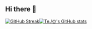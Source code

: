 ## Hi there 👋

<!--
**DeVTeJ10/DeVTeJ10** is a ✨ _special_ ✨ repository because its `README.md` (this file) appears on your GitHub profile.

Here are some ideas to get you started:

- 🔭 I’m currently working on ...
- 🌱 I’m currently learning ...
- 👯 I’m looking to collaborate on ...
- 🤔 I’m looking for help with ...
- 💬 Ask me about ...
- 📫 How to reach me: ...
- 😄 Pronouns: ...
- ⚡ Fun fact: ...
-->
[![GitHub Streak](https://streak-stats.demolab.com/?user=DeVTeJ10&theme=dark&hide_border=true)](https://git.io/streak-stats)[![TeJ🌞's GitHub stats](https://github-readme-stats.vercel.app/api?username=DeVTeJ10&show_icons=true&theme=radical)](https://github.com/anuraghazra/github-readme-stats)

